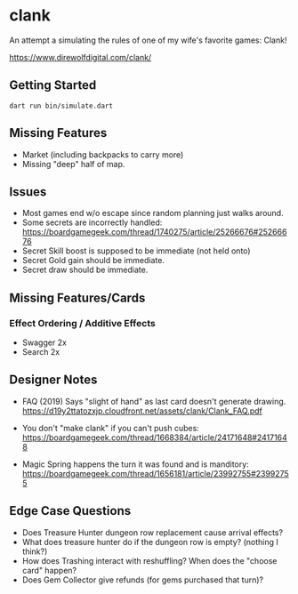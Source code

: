 # clank

An attempt a simulating the rules of one of my wife's favorite games: Clank!

https://www.direwolfdigital.com/clank/


## Getting Started

```
dart run bin/simulate.dart
```

## Missing Features
* Market (including backpacks to carry more)
* Missing "deep" half of map.

## Issues
* Most games end w/o escape since random planning just walks around.
* Some secrets are incorrectly handled:
https://boardgamegeek.com/thread/1740275/article/25266676#25266676
* Secret Skill boost is supposed to be immediate (not held onto)
* Secret Gold gain should be immediate.
* Secret draw should be immediate.

## Missing Features/Cards

### Effect Ordering / Additive Effects
* Swagger 2x
* Search 2x

## Designer Notes

* FAQ (2019) Says "slight of hand" as last card doesn't generate drawing.
https://d19y2ttatozxjp.cloudfront.net/assets/clank/Clank_FAQ.pdf

* You don't "make clank" if you can't push cubes:
https://boardgamegeek.com/thread/1668384/article/24171648#24171648

* Magic Spring happens the turn it was found and is manditory:
https://boardgamegeek.com/thread/1656181/article/23992755#23992755

## Edge Case Questions
* Does Treasure Hunter dungeon row replacement cause arrival effects?
* What does treasure hunter do if the dungeon row is empty? (nothing I think?)
* How does Trashing interact with reshuffling?  When does the "choose card" happen?
* Does Gem Collector give refunds (for gems purchased that turn)?

